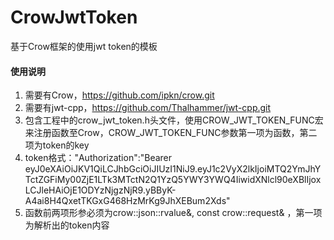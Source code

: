 # CrowJwtToken

基于Crow框架的使用jwt token的模板

#### 使用说明

1.  需要有Crow，https://github.com/ipkn/crow.git
2.  需要有jwt-cpp，https://github.com/Thalhammer/jwt-cpp.git
3.  包含工程中的crow_jwt_token.h头文件，使用CROW_JWT_TOKEN_FUNC宏来注册函数至Crow，CROW_JWT_TOKEN_FUNC参数第一项为函数，第二项为token的key
4.  token格式："Authorization":"Bearer eyJ0eXAiOiJKV1QiLCJhbGciOiJIUzI1NiJ9.eyJ1c2VyX2lkIjoiMTQ2YmJhYTctZGFiMy00ZjE1LTk3MTctN2Q1YzQ5YWY3YWQ4IiwidXNlcl90eXBlIjoxLCJleHAiOjE1ODYzNjgzNjR9.yBByK-A4ai8H4QxetTKGxG468HzMrKg9JhXEBum2Xds"
5.  函数前两项形参必须为crow::json::rvalue&, const crow::request& ，第一项为解析出的token内容
